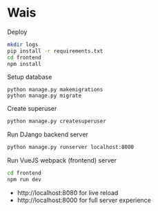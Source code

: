 # Wais

Deploy
```bash
mkdir logs
pip install -r requirements.txt
cd frontend
npm install
```

Setup database
```
python manage.py makemigrations
python manage.py migrate
```

Create superuser
```bash
python manage.py createsuperuser
```

Run DJango backend server
```bash
python manage.py runserver localhost:8000
```

Run VueJS webpack (frontend) server
```bash
cd frontend
npm run dev
```

- http://localhost:8080 for live reload
- http://localhost:8000 for full server experience
